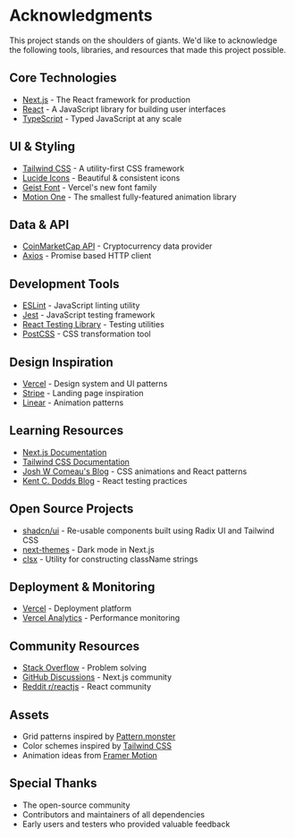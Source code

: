 # Acknowledgments

This project stands on the shoulders of giants. We'd like to acknowledge the following tools, libraries, and resources that made this project possible.

## Core Technologies

- [Next.js](https://nextjs.org/) - The React framework for production
- [React](https://reactjs.org/) - A JavaScript library for building user interfaces
- [TypeScript](https://www.typescriptlang.org/) - Typed JavaScript at any scale

## UI & Styling

- [Tailwind CSS](https://tailwindcss.com/) - A utility-first CSS framework
- [Lucide Icons](https://lucide.dev/) - Beautiful & consistent icons
- [Geist Font](https://vercel.com/font) - Vercel's new font family
- [Motion One](https://motion.dev/) - The smallest fully-featured animation library

## Data & API

- [CoinMarketCap API](https://coinmarketcap.com/api/) - Cryptocurrency data provider
- [Axios](https://axios-http.com/) - Promise based HTTP client

## Development Tools

- [ESLint](https://eslint.org/) - JavaScript linting utility
- [Jest](https://jestjs.io/) - JavaScript testing framework
- [React Testing Library](https://testing-library.com/) - Testing utilities
- [PostCSS](https://postcss.org/) - CSS transformation tool

## Design Inspiration

- [Vercel](https://vercel.com) - Design system and UI patterns
- [Stripe](https://stripe.com) - Landing page inspiration
- [Linear](https://linear.app) - Animation patterns

## Learning Resources

- [Next.js Documentation](https://nextjs.org/docs)
- [Tailwind CSS Documentation](https://tailwindcss.com/docs)
- [Josh W Comeau's Blog](https://www.joshwcomeau.com/) - CSS animations and React patterns
- [Kent C. Dodds Blog](https://kentcdodds.com/blog) - React testing practices

## Open Source Projects

- [shadcn/ui](https://ui.shadcn.com/) - Re-usable components built using Radix UI and Tailwind CSS
- [next-themes](https://github.com/pacocoursey/next-themes) - Dark mode in Next.js
- [clsx](https://github.com/lukeed/clsx) - Utility for constructing className strings

## Deployment & Monitoring

- [Vercel](https://vercel.com) - Deployment platform
- [Vercel Analytics](https://vercel.com/analytics) - Performance monitoring

## Community Resources

- [Stack Overflow](https://stackoverflow.com/) - Problem solving
- [GitHub Discussions](https://github.com/vercel/next.js/discussions) - Next.js community
- [Reddit r/reactjs](https://www.reddit.com/r/reactjs/) - React community

## Assets

- Grid patterns inspired by [Pattern.monster](https://pattern.monster/)
- Color schemes inspired by [Tailwind CSS](https://tailwindcss.com/docs/customizing-colors)
- Animation ideas from [Framer Motion](https://www.framer.com/motion/)

## Special Thanks

- The open-source community
- Contributors and maintainers of all dependencies
- Early users and testers who provided valuable feedback 